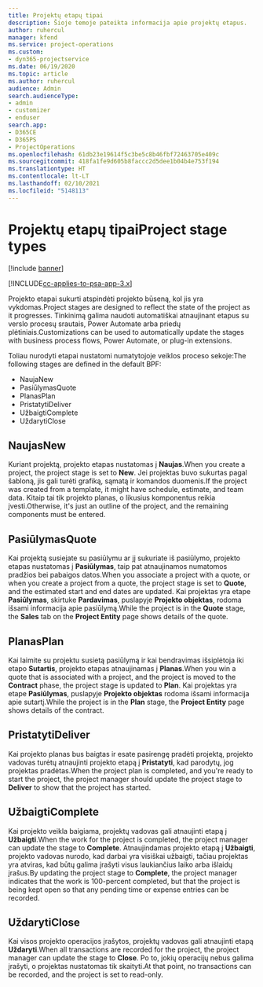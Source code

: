 ```yaml
---
title: Projektų etapų tipai
description: Šioje temoje pateikta informacija apie projektų etapus.
author: ruhercul
manager: kfend
ms.service: project-operations
ms.custom:
- dyn365-projectservice
ms.date: 06/19/2020
ms.topic: article
ms.author: ruhercul
audience: Admin
search.audienceType:
- admin
- customizer
- enduser
search.app:
- D365CE
- D365PS
- ProjectOperations
ms.openlocfilehash: 61db23e19614f5c3be5c8b46fbf72463705e409c
ms.sourcegitcommit: 418fa1fe9d605b8faccc2d5dee1b04b4e753f194
ms.translationtype: HT
ms.contentlocale: lt-LT
ms.lasthandoff: 02/10/2021
ms.locfileid: "5148113"
---
```

# <a name="project-stage-types"></a><span data-ttu-id="674a4-103">Projektų etapų tipai</span><span class="sxs-lookup"><span data-stu-id="674a4-103">Project stage types</span></span> 

[!include [banner](../includes/psa-now-project-operations.md)]

[!INCLUDE[cc-applies-to-psa-app-3.x](../includes/cc-applies-to-psa-app-3x.md)]

<span data-ttu-id="674a4-104">Projekto etapai sukurti atspindėti projekto būseną, kol jis yra vykdomas.</span><span class="sxs-lookup"><span data-stu-id="674a4-104">Project stages are designed to reflect the state of the project as it progresses.</span></span> <span data-ttu-id="674a4-105">Tinkinimą galima naudoti automatiškai atnaujinant etapus su verslo procesų srautais, Power Automate arba priedų plėtiniais.</span><span class="sxs-lookup"><span data-stu-id="674a4-105">Customizations can be used to automatically update the stages with business process flows, Power Automate, or plug-in extensions.</span></span>

<span data-ttu-id="674a4-106">Toliau nurodyti etapai nustatomi numatytojoje veiklos proceso sekoje:</span><span class="sxs-lookup"><span data-stu-id="674a4-106">The following stages are defined in the default BPF:</span></span>

- <span data-ttu-id="674a4-107">Nauja</span><span class="sxs-lookup"><span data-stu-id="674a4-107">New</span></span>
- <span data-ttu-id="674a4-108">Pasiūlymas</span><span class="sxs-lookup"><span data-stu-id="674a4-108">Quote</span></span>
- <span data-ttu-id="674a4-109">Planas</span><span class="sxs-lookup"><span data-stu-id="674a4-109">Plan</span></span>
- <span data-ttu-id="674a4-110">Pristatyti</span><span class="sxs-lookup"><span data-stu-id="674a4-110">Deliver</span></span>
- <span data-ttu-id="674a4-111">Užbaigti</span><span class="sxs-lookup"><span data-stu-id="674a4-111">Complete</span></span>
- <span data-ttu-id="674a4-112">Uždaryti</span><span class="sxs-lookup"><span data-stu-id="674a4-112">Close</span></span> 

## <a name="new"></a><span data-ttu-id="674a4-113">Naujas</span><span class="sxs-lookup"><span data-stu-id="674a4-113">New</span></span>

<span data-ttu-id="674a4-114">Kuriant projektą, projekto etapas nustatomas į **Naujas**.</span><span class="sxs-lookup"><span data-stu-id="674a4-114">When you create a project, the project stage is set to **New**.</span></span> <span data-ttu-id="674a4-115">Jei projektas buvo sukurtas pagal šabloną, jis gali turėti grafiką, sąmatą ir komandos duomenis.</span><span class="sxs-lookup"><span data-stu-id="674a4-115">If the project was created from a template, it might have schedule, estimate, and team data.</span></span> <span data-ttu-id="674a4-116">Kitaip tai tik projekto planas, o likusius komponentus reikia įvesti.</span><span class="sxs-lookup"><span data-stu-id="674a4-116">Otherwise, it's just an outline of the project, and the remaining components must be entered.</span></span>

## <a name="quote"></a><span data-ttu-id="674a4-117">Pasiūlymas</span><span class="sxs-lookup"><span data-stu-id="674a4-117">Quote</span></span>

<span data-ttu-id="674a4-118">Kai projektą susiejate su pasiūlymu ar jį sukuriate iš pasiūlymo, projekto etapas nustatomas į **Pasiūlymas**, taip pat atnaujinamos numatomos pradžios bei pabaigos datos.</span><span class="sxs-lookup"><span data-stu-id="674a4-118">When you associate a project with a quote, or when you create a project from a quote, the project stage is set to **Quote**, and the estimated start and end dates are updated.</span></span> <span data-ttu-id="674a4-119">Kai projektas yra etape **Pasiūlymas**, skirtuke **Pardavimas**, puslapyje **Projekto objektas**, rodoma išsami informacija apie pasiūlymą.</span><span class="sxs-lookup"><span data-stu-id="674a4-119">While the project is in the **Quote** stage, the **Sales** tab on the **Project Entity** page shows details of the quote.</span></span>

## <a name="plan"></a><span data-ttu-id="674a4-120">Planas</span><span class="sxs-lookup"><span data-stu-id="674a4-120">Plan</span></span>

<span data-ttu-id="674a4-121">Kai laimite su projektu susietą pasiūlymą ir kai bendravimas išsiplėtoja iki etapo **Sutartis**, projekto etapas atnaujinamas į **Planas**.</span><span class="sxs-lookup"><span data-stu-id="674a4-121">When you win a quote that is associated with a project, and the project is moved to the **Contract** phase, the project stage is updated to **Plan**.</span></span> <span data-ttu-id="674a4-122">Kai projektas yra etape **Pasiūlymas**, puslapyje **Projekto objektas** rodoma išsami informacija apie sutartį.</span><span class="sxs-lookup"><span data-stu-id="674a4-122">While the project is in the **Plan** stage, the **Project Entity** page shows details of the contract.</span></span>

## <a name="deliver"></a><span data-ttu-id="674a4-123">Pristatyti</span><span class="sxs-lookup"><span data-stu-id="674a4-123">Deliver</span></span>

<span data-ttu-id="674a4-124">Kai projekto planas bus baigtas ir esate pasirengę pradėti projektą, projekto vadovas turėtų atnaujinti projekto etapą į **Pristatyti**, kad parodytų, jog projektas pradėtas.</span><span class="sxs-lookup"><span data-stu-id="674a4-124">When the project plan is completed, and you're ready to start the project, the project manager should update the project stage to **Deliver** to show that the project has started.</span></span>

## <a name="complete"></a><span data-ttu-id="674a4-125">Užbaigti</span><span class="sxs-lookup"><span data-stu-id="674a4-125">Complete</span></span> 

<span data-ttu-id="674a4-126">Kai projekto veikla baigiama, projektų vadovas gali atnaujinti etapą į **Užbaigti**.</span><span class="sxs-lookup"><span data-stu-id="674a4-126">When the work for the project is completed, the project manager can update the stage to **Complete**.</span></span> <span data-ttu-id="674a4-127">Atnaujindamas projekto etapą į **Užbaigti**, projekto vadovas nurodo, kad darbai yra visiškai užbaigti, tačiau projektas yra atviras, kad būtų galima įrašyti visus laukiančius laiko arba išlaidų įrašus.</span><span class="sxs-lookup"><span data-stu-id="674a4-127">By updating the project stage to **Complete**, the project manager indicates that the work is 100-percent completed, but that the project is being kept open so that any pending time or expense entries can be recorded.</span></span>

## <a name="close"></a><span data-ttu-id="674a4-128">Uždaryti</span><span class="sxs-lookup"><span data-stu-id="674a4-128">Close</span></span>

<span data-ttu-id="674a4-129">Kai visos projekto operacijos įrašytos, projektų vadovas gali atnaujinti etapą **Uždaryti**.</span><span class="sxs-lookup"><span data-stu-id="674a4-129">When all transactions are recorded for the project, the project manager can update the stage to **Close**.</span></span> <span data-ttu-id="674a4-130">Po to, jokių operacijų nebus galima įrašyti, o projektas nustatomas tik skaityti.</span><span class="sxs-lookup"><span data-stu-id="674a4-130">At that point, no transactions can be recorded, and the project is set to read-only.</span></span>
